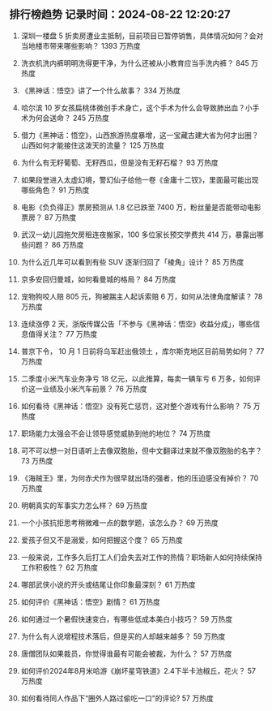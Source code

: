 
## 排行榜趋势 记录时间：2024-08-22 12:20:27
  
  1. 深圳一楼盘 5 折卖房遭业主抵制，目前项目已暂停销售，具体情况如何？会对当地楼市带来哪些影响？ 1393 万热度
    
  2. 洗衣机洗内裤明明洗得更干净，为什么还被从小教育应当手洗内裤？ 845 万热度
    
  3. 《黑神话：悟空》讲了一个什么故事？ 334 万热度
    
  4. 哈尔滨 10 岁女孩扁桃体微创手术身亡，这个手术为什么会导致肺出血？小手术为何会送命？ 245 万热度
    
  5. 借力《黑神话：悟空》，山西旅游热度暴增，这一宝藏古建大省为何才出圈？山西如何才能接住这泼天的流量？ 125 万热度
    
  6. 为什么有无籽葡萄、无籽西瓜，但是没有无籽石榴？ 93 万热度
    
  7. 如果段誉进入太虚幻境，警幻仙子给他一卷《金庸十二钗》，里面最可能出现哪些角色？ 91 万热度
    
  8. 电影《负负得正》票房预测从 1.8 亿已跌至 7400 万，粉丝量是否能带动电影票房？ 87 万热度
    
  9. 武汉一幼儿园拖欠房租连夜搬家，100 多位家长预交学费共 414 万，暴露出哪些问题？ 86 万热度
    
  10. 为什么近几年可以看到有些 SUV 逐渐归回了「棱角」设计？ 85 万热度
    
  11. 京多安回归曼城，如何看曼城的格局？ 84 万热度
    
  12. 宠物狗咬人赔 805 元，狗被踹主人起诉索赔 6 万，如何从法律角度解读？ 78 万热度
    
  13. 连续涨停 2 天，浙版传媒公告「不参与《黑神话：悟空》收益分成」，哪些信息值得关注？ 77 万热度
    
  14. 普京下令， 10 月 1 日前将乌军赶出俄领土 ，库尔斯克地区目前局势如何？ 77 万热度
    
  15. 二季度小米汽车业务净亏 18 亿元，以此推算，每卖一辆车亏 6 万多，如何评价这一业绩及小米汽车前景？ 76 万热度
    
  16. 如何看待《黑神话：悟空》没有死亡惩罚，这对整个游戏有什么影响？ 75 万热度
    
  17. 职场能力太强会不会让领导感觉威胁到他的地位？ 74 万热度
    
  18. 可不可以想一对日语听上去像双胞胎，但中文翻译过来就不像双胞胎的名字？ 73 万热度
    
  19. 《海贼王》里，为何赤犬作为很早就出场的强者，他的压迫感没有掉价？ 70 万热度
    
  20. 明朝真实的军事实力怎么样？ 69 万热度
    
  21. 一个小孩抗拒思考稍微难一点的数学题，该怎么办？ 69 万热度
    
  22. 爱孩子但又不是溺爱，如何把握这个度？ 65 万热度
    
  23. 一般来说，工作多久后打工人们会失去对工作的热情？职场新人如何持续保持工作积极性？ 62 万热度
    
  24. 哪部武侠小说的开头或结尾让你印象最深刻？ 61 万热度
    
  25. 如何评价《黑神话：悟空》剧情？ 61 万热度
    
  26. 如何通过一个暑假快速变白，有哪些低成本美白小技巧？ 59 万热度
    
  27. 为什么有人说增程技术落后，但是买的人却越来越多？ 59 万热度
    
  28. 唐僧团队如果裁员，你觉得谁最有可能会被裁，为什么？ 57 万热度
    
  29. 如何评价2024年8月米哈游《崩坏星穹铁道》2.4下半卡池椒丘，花火？ 57 万热度
    
  30. 如何看待同人作品下“圈外人路过偷吃一口”的评论? 57 万热度
    